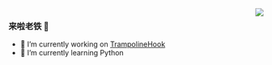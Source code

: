 <img align="right" src="https://github-readme-stats.vercel.app/api?username=satanwoo&show_icons=true&icon_color=CE1D2D&text_color=718096&bg_color=ffffff&hide_title=true" />

### 来啦老铁 👋

- 🔭 I’m currently working on [TrampolineHook](https://github.com/SatanWoo/TrampolineHook)
- 🌱 I’m currently learning Python
